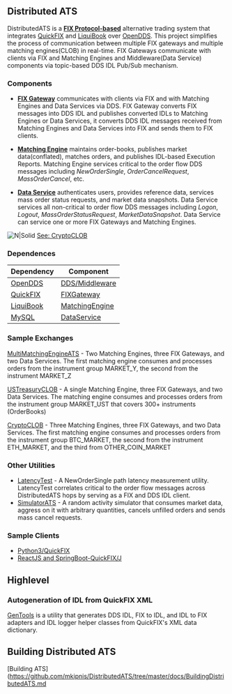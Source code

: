## Distributed ATS


DistributedATS is a [**FIX Protocol-based**](https://www.fixtrading.org) alternative trading system that integrates [QuickFIX](http://www.quickfixengine.org) and [LiquiBook](https://portal.ociweb.com/products/liquibook) over [OpenDDS](https://www.opendds.org). This project simplifies the process of communication between multiple FIX gateways and multiple matching engines(CLOB) in real-time. FIX Gateways communicate with clients via FIX and Matching Engines and Middleware(Data Service) components via topic-based DDS IDL Pub/Sub mechanism.

### Components

* [**FIX Gateway**](https://github.com/mkipnis/DistributedATS/tree/master/FIXGateway/src) communicates with clients via FIX and with Matching Engines and Data Services via DDS. FIX Gateway converts FIX messages into DDS IDL and publishes converted IDLs to Matching Engines or Data Services, it converts DDS IDL messages received from Matching Engines and Data Services into FIX and sends them to FIX clients.

* [**Matching Engine**](https://github.com/mkipnis/DistributedATS/tree/master/MatchingEngine/src) maintains order-books, publishes market data(conflated), matches orders, and publishes IDL-based Execution Reports. Matching Engine services critical to the order flow DDS messages including *NewOrderSingle*, *OrderCancelRequest*, *MassOrderCancel*, etc.

* [**Data Service**](https://github.com/mkipnis/DistributedATS/tree/master/DataService/src) authenticates users, provides reference data, services mass order status requests, and market data snapshots. Data Service services all non-critical to order flow DDS messages including *Logon*, *Logout*, *MassOrderStatusRequest*, *MarketDataSnapshot*.  Data Service can service one or more FIX Gateways and Matching Engines.

![N|Solid](https://raw.githubusercontent.com/mkipnis/DistributedATS/master/Diagrams/CryptoCLOB.png?raw=true)
[See: CryptoCLOB](https://github.com/mkipnis/DistributedATS/tree/master/MiscATS/CryptoCLOB)

### Dependences

|Dependency|Component|
|----------|---------|
|[OpenDDS](https://www.opendds.org)|[DDS/Middleware](https://www.dds-foundation.org/what-is-dds-3/)|
|[QuickFIX](http://www.quickfixengine.org)|[FIXGateway](https://github.com/mkipnis/DistributedATS/tree/master/FIXGateway)|
|[LiquiBook](https://portal.ociweb.com/products/liquibook)|[MatchingEngine](https://github.com/mkipnis/DistributedATS/tree/master/MatchingEngine)|
|[MySQL](https://www.mysql.com)|[DataService](https://github.com/mkipnis/DistributedATS/tree/master/DataService)|


### Sample Exchanges
[MultiMatchingEngineATS](https://github.com/mkipnis/DistributedATS/tree/master/MiscATS/MultiMatchingEngineATS) - Two Matching Engines, three FIX Gateways, and two Data Services. The first matching engine consumes and processes orders from the instrument group MARKET_Y, the second from the instrument MARKET_Z

[USTreasuryCLOB](https://github.com/mkipnis/DistributedATS/tree/master/MiscATS/USTreasuryCLOB) - A single Matching Engine, three FIX Gateways, and two Data Services. The matching engine consumes and processes orders from the instrument group MARKET_UST that covers 300+ instruments (OrderBooks)

[CryptoCLOB](https://github.com/mkipnis/DistributedATS/tree/master/MiscATS/CryptoCLOB) - Three Matching Engines, three FIX Gateways, and two Data Services. The first matching engine consumes and processes orders from the instrument group BTC_MARKET, the second from the instrument ETH_MARKET, and the third from OTHER_COIN_MARKET

### Other Utilities
- [LatencyTest](https://github.com/mkipnis/DistributedATS/tree/master/LatencyTest) - A NewOrderSingle path latency measurement utility. LatencyTest correlates critical to the order flow messages across DistributedATS hops by serving as a FIX and DDS IDL client.
- [SimulatorATS](https://github.com/mkipnis/DistributedATS/tree/master/SimulatorATS) - A random activity simulator that consumes market data, aggress on it with arbitrary quantities, cancels unfilled orders and sends mass cancel requests.

### Sample Clients
- [Python3/QuickFIX](https://github.com/mkipnis/DistributedATS/tree/master/MiscClients/python3)
- [ReactJS and SpringBoot-QuickFIX/J](https://github.com/mkipnis/DistributedATS/tree/master/MiscClients/spring_reactjs)

## Highlevel 

### Autogeneration of IDL from QuickFIX XML
[GenTools](https://github.com/mkipnis/DistributedATS/tree/master/GenTools) is a utility that generates DDS IDL, FIX to IDL, and IDL to FIX adapters and IDL logger helper classes from QuickFIX's XML data dictionary.

## Building Distributed ATS
[Building ATS](https://github.com/mkipnis/DistributedATS/tree/master/docs/BuildingDistributedATS.md

